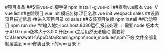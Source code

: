 #项目准备
##安装vue-cli脚手架
     npm install -g vue-cli
##查看vue版本 
    vue -V 
    vue list
##创建项目 vue init 模板名称 项目名称
    vue init webpack sales
##设置项目描述信息
##进入项目目录
    cd sales
##安装项目依赖
    npm install
##启动项目
    npm run dev
##输入地址localhost:8080运行,报错处理 ：
    需要 node 版本大于4.0.0 npm版本大于3.0.0
    升级npm之后仍然无法启动
    需要将C:\Users\water\AppData\Roaming\npm\node_modules\npm下的
    文件全部复制覆盖到node安装目录下的npm目录下

